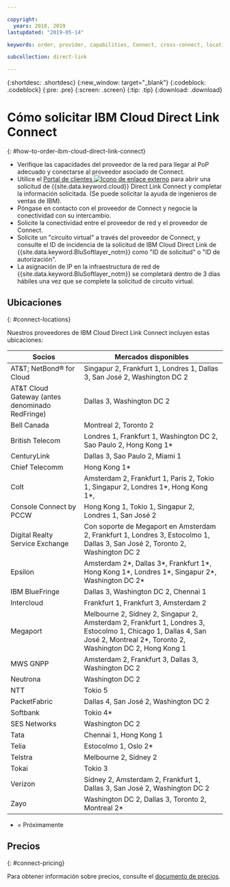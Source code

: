 ```yaml
---

copyright:
  years: 2018, 2019
lastupdated: "2019-05-14"

keywords: order, provider, capabilities, Connect, cross-connect, locations, PoP, datacenter, data, center, pricing, virtual circuit, Request ID, Authorization ID

subcollection: direct-link

---
```


{:shortdesc: .shortdesc}
{:new_window: target="_blank"}
{:codeblock: .codeblock}
{:pre: .pre}
{:screen: .screen}
{:tip: .tip}
{:download: .download}

# Cómo solicitar IBM Cloud Direct Link Connect
{: #how-to-order-ibm-cloud-direct-link-connect}

 * Verifique las capacidades del proveedor de la red para llegar al PoP adecuado y conectarse al proveedor asociado de Connect.
 * Utilice el [Portal de clientes ![Icono de enlace externo](../../icons/launch-glyph.svg "Icono de enlace externo")](https://control.softlayer.com/) para abrir una solicitud de {{site.data.keyword.cloud}} Direct Link Connect y completar la información solicitada. (Se puede solicitar la ayuda de ingenieros de ventas de IBM). 
 * Póngase en contacto con el proveedor de Connect y negocie la conectividad con su intercambio.
 * Solicite la conectividad entre el proveedor de red y el proveedor de Connect.
 * Solicite un "circuito virtual" a través del proveedor de Connect, y consulte el ID de incidencia de la solicitud de IBM Cloud Direct Link de {{site.data.keyword.BluSoftlayer_notm}} como "ID de solicitud" o "ID de autorización".
 * La asignación de IP en la infraestructura de red de {{site.data.keyword.BluSoftlayer_notm}} se completará dentro de 3 días hábiles una vez que se complete la solicitud de circuito virtual.
 

## Ubicaciones
{: #connect-locations}

Nuestros proveedores de IBM Cloud Direct Link Connect incluyen estas ubicaciones:

| Socios | Mercados disponibles |
|--------------|--------------|
| AT&T; NetBond® for Cloud | Singapur 2, Frankfurt 1, Londres 1, Dallas 3, San José 2, Washington DC 2|
| AT&T Cloud Gateway (antes denominado RedFringe)| Dallas 3, Washington DC 2 |
| Bell Canada | Montreal 2, Toronto 2 |
| British Telecom |  Londres 1, Frankfurt 1, Washington DC 2, Sao Paulo 2, Hong Kong 1* |
| CenturyLink | Dallas 3, Sao Paulo 2, Miami 1 |
| Chief Telecomm | Hong Kong 1* |
| Colt | Amsterdam 2, Frankfurt 1, París 2, Tokio 1, Singapur 2, Londres 1*, Hong Kong 1*,  |
| Console Connect by PCCW | Hong Kong 1, Tokio 1, Singapur 2, Londres 1, San José 2 |
| Digital Realty Service Exchange |	Con soporte de Megaport en Amsterdam 2, Frankfurt 1, Londres 3, Estocolmo 1, Dallas 3, San José 2, Toronto 2, Washington DC 2 |
| Epsilon | Amsterdam 2*, Dallas 3*, Frankfurt 1*, Hong Kong 1*, Londres 1*, Singapur 2*, Washington DC 2* |
| IBM BlueFringe | Dallas 3, Washington DC 2, Chennai 1 |
| Intercloud | Frankfurt 1, Frankfurt 3, Amsterdam 2 |
| Megaport | Melbourne 2, Sídney 2, Singapur 2, Amsterdam 2, Frankfurt 1, Londres 3, Estocolmo 1, Chicago 1, Dallas 4, San José 2, Montreal 2*, Toronto 2, Washington DC 2, Hong Kong 1 |
| MWS GNPP | Amsterdam 2, Frankfurt 3, Dallas 3, Washington DC 2 |
| Neutrona | Washington DC 2 |
| NTT | Tokio 5 |
| PacketFabric | Dallas 4, San José 2, Washington DC 2 |
| Softbank | Tokio 4* |
| SES Networks | Washington DC 2 |
| Tata | Chennai 1, Hong Kong 1 | 
| Telia | Estocolmo 1, Oslo 2* |
| Telstra | Melbourne 2, Sídney 2 |
| Tokai | Tokio 3 | 
| Verizon | Sídney 2, Amsterdam 2, Frankfurt 1, Dallas 3, San José 2, Washington DC 2 |
| Zayo | Washington DC 2, Dallas 3,  Toronto 2, Montreal 2* |

* = Próximamente

## Precios
{: #connect-pricing}

Para obtener información sobre precios, consulte el [documento de precios](/docs/infrastructure/direct-link?topic=direct-link-pricing-for-ibm-cloud-direct-link#pricing-for-direct-link-connect).
